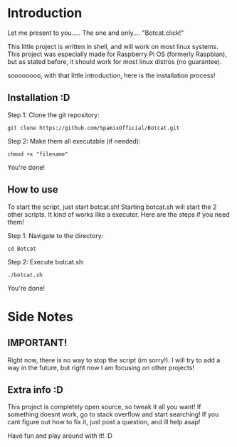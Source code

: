 # Introduction
Let me present to you.....
The one and only....
"Botcat.click!"

This little project is written in shell, and will work on most linux systems. This project was especially made for Raspberry Pi OS (formerly Raspbian), but as stated before, it should work for most linux distros (no guarantee).

soooooooo, with that little introduction, here is the installation process!

## Installation :D

Step 1:
  Clone the git repository:
  ``` 
  git clone https://github.com/SpamixOfficial/Botcat.git
  ```

Step 2:
  Make them all executable (if needed):
  ```
  chmod +x "filename"
  ```

You're done!
  
## How to use
To start the script, just start botcat.sh! Starting botcat.sh will start the 2 other scripts. It kind of works like a executer. Here are the steps if you need them!

Step 1:
  Navigate to the directory:
  ```
  cd Botcat
  ```
  
Step 2:
  Execute botcat.sh:
  ```
  ./botcat.sh
  ```
You're done!

# Side Notes
## IMPORTANT!
Right now, there is no way to stop the script (im sorry!). I will try to add a way in the future, but right now I am focusing on other projects!

## Extra info :D

This project is completely open source, so tweak it all you want! If something doesnt work, go to stack overflow and start searching! If you cant figure out how to fix it, just post a question, and ill help asap!

Have fun and play around with it! 
:D
